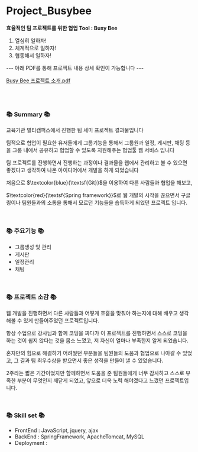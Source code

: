 # Project_Busybee
**효율적인 팀 프로젝트를 위한 협업 Tool : Busy Bee**

1. 열심히 일하자!
2. 체계적으로 일하자!
3. 협동해서 일하자!
   
--- 아래 PDF를 통해 프로젝트 내용 상세 확인이 가능합니다 ---

[Busy Bee 프로젝트 소개.pdf](https://github.com/onlyoy/Project_Busybee/files/11622914/_.10_._.pdf)

<br/><br/>
<h3>📚 Summary 📚</h3>
교육기관 멀티캠퍼스에서 진행한 팀 세미 프로젝트 결과물입니다

팀적으로 협업이 필요한 유저들에게 그룹기능을 통해서 그룹원과 일정, 게시판, 채팅 등을 그룹 내에서 공유하고 협업할 수 있도록 지원해주는 협업툴 웹 서비스 입니다

팀 프로젝트를 진행하면서 진행하는 과정이나 결과물을 웹에서 관리하고 볼 수 있으면 좋겠다고 생각하여 나온 아이디어에서 개발을 하게 되었습니다

처음으로 $\textcolor{blue}{\textsf{Git}}$을 이용하여 다른 사람들과 협업을 해보고,

$\textcolor{red}{\textsf{Spring framework}}$로 웹 개발의 시작을 끊으면서 구글링이나 팀원들과의 소통을 통해서 모르던 기능들을 습득하게 되었던 프로젝트 입니다.

<br/>
<h3>📚 주요기능 📚</h3>
<ul>
   <li>그룹생성 및 관리</li>
   <li>게시판</li>
   <li>일정관리</li>
   <li>채팅</li>
</ul>

<br/>
<h3>📚 프로젝트 소감 📚</h3>
웹 개발을 진행하면서 다른 사람들과 어떻게 호흡을 맞춰야 하는지에 대해 배우고 생각해볼 수 있게 만들어주었던 프로젝트입니다.

항상 수업으로 강사님과 함께 코딩을 짜다가 이 프로젝트를 진행하면서 스스로 코딩을 하는 것이 쉽지 않다는 것을 몸소 느꼈고, 저 자신이 얼마나 부족한지 알게 되었습니다.

혼자만의 힘으로 해결하기 어려웠던 부분들을 팀원들의 도움과 협업으로 나아갈 수 있었고, 그 결과 팀 최우수상을 받으면서 좋은 성적을 만들어 낼 수 있었습니다.

2주라는 짧은 기간이었지만 함께하면서 도움을 준 팀원들에게 너무 감사하고 스스로 부족한 부분이 무엇인지 깨닫게 되었고, 앞으로 더욱 노력 해야겠다고 느꼈던 프로젝트입니다.

<br/>
<h3>📚 Skill set 📚</h3>
<ul>
   <li>FrontEnd : JavaScript, jquery, ajax</li>
   <li>BackEnd : SpringFramework, ApacheTomcat, MySQL</li>
   <li>Deployment : </li>
</ul>
